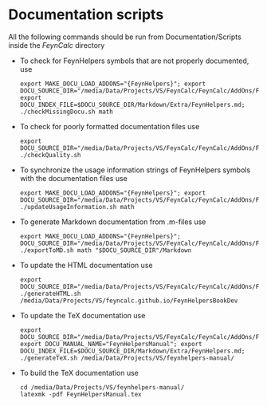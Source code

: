 # Documentation scripts

All the following commands should be run from Documentation/Scripts inside the *FeynCalc* directory

* To check for FeynHelpers symbols that are not properly documented, use 

    ```
    export MAKE_DOCU_LOAD_ADDONS="{FeynHelpers}"; export DOCU_SOURCE_DIR="/media/Data/Projects/VS/FeynCalc/FeynCalc/AddOns/FeynHelpers/Documentation"; export DOCU_INDEX_FILE=$DOCU_SOURCE_DIR/Markdown/Extra/FeynHelpers.md; ./checkMissingDocu.sh math
    ```
* To check for poorly formatted documentation files use

    ```
    export DOCU_SOURCE_DIR="/media/Data/Projects/VS/FeynCalc/FeynCalc/AddOns/FeynHelpers/Documentation"; ./checkQuality.sh
    ```

* To synchronize the usage information strings of FeynHelpers symbols with the documentation files use

    ```
    export MAKE_DOCU_LOAD_ADDONS="{FeynHelpers}"; export DOCU_SOURCE_DIR="/media/Data/Projects/VS/FeynCalc/FeynCalc/AddOns/FeynHelpers/Documentation"; ./updateUsageInformation.sh math
    ```

* To generate Markdown documentation from .m-files use

    ```
    export MAKE_DOCU_LOAD_ADDONS="{FeynHelpers}"; DOCU_SOURCE_DIR="/media/Data/Projects/VS/FeynCalc/FeynCalc/AddOns/FeynHelpers/Documentation"; ./exportToMD.sh math "$DOCU_SOURCE_DIR"/Markdown
    ```
    
* To update the HTML documentation use

    ```
    export DOCU_SOURCE_DIR="/media/Data/Projects/VS/FeynCalc/FeynCalc/AddOns/FeynHelpers/Documentation"; ./generateHTML.sh /media/Data/Projects/VS/feyncalc.github.io/FeynHelpersBookDev
    ```
    
* To update the TeX documentation use

    ```
    export DOCU_SOURCE_DIR="/media/Data/Projects/VS/FeynCalc/FeynCalc/AddOns/FeynHelpers/Documentation"; export DOCU_MANUAL_NAME="FeynHelpersManual"; export DOCU_INDEX_FILE=$DOCU_SOURCE_DIR/Markdown/Extra/FeynHelpers.md; ./generateTeX.sh /media/Data/Projects/VS/feynhelpers-manual/
    ```        
    
* To build the TeX documentation use

    ```
    cd /media/Data/Projects/VS/feynhelpers-manual/
    latexmk -pdf FeynHelpersManual.tex
    ```
